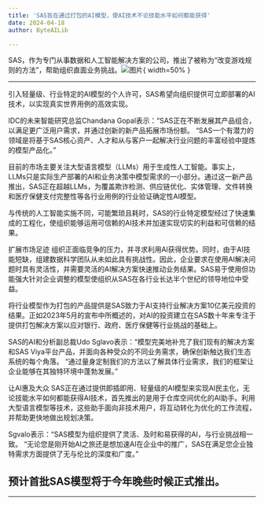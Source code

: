```yaml
---
title: 'SAS旨在通过打包的AI模型，使AI技术不论技能水平如何都能获得'
date: 2024-04-18
author: ByteAILib

---
```


SAS，作为专门从事数据和人工智能解决方案的公司，推出了被称为“改变游戏规则的方法”，帮助组织直面业务挑战。![图片](https://www.artificialintelligence-news.com/wp-content/uploads/sites/9/2024/04/possessed-photography-jIBMSMs4_kA-unsplash.jpg){ width=50% }

---
引入轻量级、行业特定的AI模型的个人许可，SAS希望向组织提供可立即部署的AI技术，以实现真实世界用例的高效实现。

IDC的未来智能研究总监Chandana Gopal表示：“SAS正在不断发展其产品组合，以满足更广泛用户需求，并通过创新的新产品拓展市场份额。
“SAS一个有潜力的领域是将基于SAS核心资产、人才和从与客户一起解决行业问题的丰富经验中提炼的模型产品化。”

目前的市场主要关注大型语言模型（LLMs）用于生成性人工智能。事实上，LLMs只是实际生产部署的AI和业务决策中模型需求的一小部分。通过这一新产品推出，SAS正在超越LLMs，为覆盖欺诈检测、供应链优化、实体管理、文件转换和医疗保健支付完整性等各行业用例的行业验证确定性AI模型。

与传统的人工智能实施不同，可能繁琐且耗时，SAS的行业特定模型经过了快速集成的工程化，使组织能够运用可信赖的AI技术并加速实现切实的利益和可信赖的结果。

扩展市场足迹
组织正面临竞争的压力，并寻求利用AI获得优势。同时，由于AI技能短缺，组建数据科学团队从未如此具有挑战性。因此，企业要求在使用AI解决问题时具有灵活性，并需要灵活的AI解决方案快速推动业务结果。SAS易于使用但功能强大针对企业调整的模型使组织从SAS在各行业长达半个世纪的领导地位中受益。

将行业模型作为打包的产品提供是SAS致力于AI支持行业解决方案10亿美元投资的结果。正如2023年5月的宣布中所概述的，对AI的投资建立在SAS数十年来专注于提供打包解决方案以应对银行、政府、医疗保健等行业挑战的基础上。

SAS的AI和分析副总裁Udo Sglavo表示：“模型完美地补充了我们现有的解决方案和SAS Viya平台产品，并面向各种受众的不同业务需求，确保创新触达我们生态系统的每个角落。
“通过量身定制我们的方法以了解具体行业需求，我们的框架让企业能够在其独特环境中蓬勃发展。”

让AI惠及大众
SAS正在通过提供即插即用、轻量级的AI模型来实现AI民主化，无论技能水平如何都能获得AI技术，首先推出的是用于仓库空间优化的AI助手。利用大型语言模型等技术，这些助手面向非技术用户，将互动转化为优化的工作流程，并帮助更快地做出规划决策。

Sgvalo表示：“SAS模型为组织提供了灵活、及时和易获得的AI，与行业挑战相一致。
“无论您是刚开始AI之旅还是想加速AI在企业中的推广，SAS在满足您企业独特需求方面提供了无与伦比的深度和广度。”

预计首批SAS模型将于今年晚些时候正式推出。
---
---
